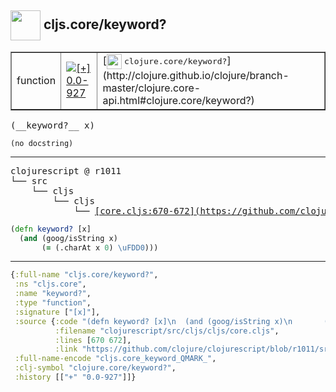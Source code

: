 ## <img width="48px" valign="middle" src="http://i.imgur.com/Hi20huC.png"> cljs.core/keyword?

 <table border="1">
<tr>
<td>function</td>
<td><a href="https://github.com/cljsinfo/api-refs/tree/0.0-927"><img valign="middle" alt="[+] 0.0-927" src="https://img.shields.io/badge/+-0.0--927-lightgrey.svg"></a> </td>
<td>
[<img height="24px" valign="middle" src="http://i.imgur.com/1GjPKvB.png"> <samp>clojure.core/keyword?</samp>](http://clojure.github.io/clojure/branch-master/clojure.core-api.html#clojure.core/keyword?)
</td>
</tr>
</table>

 <samp>
(__keyword?__ x)<br>
</samp>

```
(no docstring)
```

---

 <pre>
clojurescript @ r1011
└── src
    └── cljs
        └── cljs
            └── <ins>[core.cljs:670-672](https://github.com/clojure/clojurescript/blob/r1011/src/cljs/cljs/core.cljs#L670-L672)</ins>
</pre>

```clj
(defn keyword? [x]
  (and (goog/isString x)
       (= (.charAt x 0) \uFDD0)))
```


---

```clj
{:full-name "cljs.core/keyword?",
 :ns "cljs.core",
 :name "keyword?",
 :type "function",
 :signature ["[x]"],
 :source {:code "(defn keyword? [x]\n  (and (goog/isString x)\n       (= (.charAt x 0) \\uFDD0)))",
          :filename "clojurescript/src/cljs/cljs/core.cljs",
          :lines [670 672],
          :link "https://github.com/clojure/clojurescript/blob/r1011/src/cljs/cljs/core.cljs#L670-L672"},
 :full-name-encode "cljs.core_keyword_QMARK_",
 :clj-symbol "clojure.core/keyword?",
 :history [["+" "0.0-927"]]}

```
